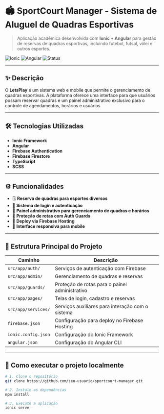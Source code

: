 # 🏟️ **SportCourt Manager** - Sistema de Aluguel de Quadras Esportivas

> Aplicação acadêmica desenvolvida com **Ionic + Angular** para gestão de reservas de quadras esportivas, incluindo futebol, futsal, vôlei e outros esportes.

![Ionic](https://img.shields.io/badge/Ionic-3880FF?style=for-the-badge&logo=ionic&logoColor=white)
![Angular](https://img.shields.io/badge/Angular-DD0031?style=for-the-badge&logo=angular&logoColor=white)
![Status](https://img.shields.io/badge/status-finalizado-brightgreen?style=for-the-badge)

---

## ✨ Descrição

O **LetsPlay** é um sistema web e mobile que permite o gerenciamento de quadras esportivas. A plataforma oferece uma interface para que usuários possam reservar quadras e um painel administrativo exclusivo para o controle de agendamentos, horários e usuários.

---

## 🛠️ Tecnologias Utilizadas

- **Ionic Framework**
- **Angular**
- **Firebase Authentication**
- **Firebase Firestore**
- **TypeScript**
- **SCSS**

---

## ⚙️ Funcionalidades

- 🗓️ **Reserva de quadras para esportes diversos**
- 🔐 **Sistema de login e autenticação**
- 🏢 **Painel administrativo para gerenciamento de quadras e horários**
- 🧩 **Proteção de rotas com Auth Guards**
- 🚀 **Deploy via Firebase Hosting**
- 📱 **Interface responsiva para mobile**

---

## 📂 Estrutura Principal do Projeto

| Caminho                         | Descrição                                           |
|---------------------------------|-----------------------------------------------------|
| `src/app/auth/`                 | Serviços de autenticação com Firebase               |
| `src/app/admin/`                | Gerenciamento de quadras e reservas                 |
| `src/app/guards/`               | Proteção de rotas para o painel administrativo      |
| `src/app/pages/`                | Telas de login, cadastro e reservas                 |
| `src/app/services/`             | Serviços auxiliares para interação com o sistema    |
| `firebase.json`                 | Configuração para deploy no Firebase Hosting        |
| `ionic.config.json`             | Configuração do Ionic Framework                     |
| `angular.json`                  | Configuração do Angular CLI                         |

---

## 🚀 Como executar o projeto localmente

```bash
# 1. Clone o repositório
git clone https://github.com/seu-usuario/sportcourt-manager.git

# 2. Instale as dependências
npm install

# 3. Execute a aplicação
ionic serve
